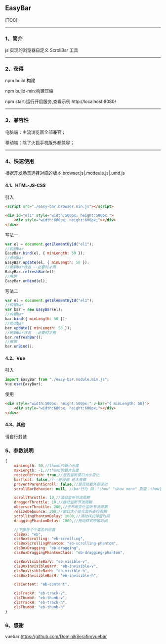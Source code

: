 ## EasyBar

[TOC]

---

### 1、简介

js 实现的浏览器自定义 ScrollBar 工具

---

### 2、获得

npm build:构建

npm build-min:构建压缩

npm start:运行开启服务,查看示例 http://localhost:8080/

---

### 3、兼容性

电脑端：主流浏览器全部兼容；

移动端：除了火狐手机版外都兼容；

---

### 4、快速使用

根据开发场景选择对应的版本.browser.js|.modeule.js|.umd.js

#### 4.1、HTML-JS-CSS

引入

```html
<script src="./easy-bar.browser.min.js"></script>
```

```html
<div id="el1" style="width:500px; height:500px;">
    <div style="width:600px; height:600px;"></div>
</div>
```

写法一

```javascript
var el = document.getElementById("el1");
//构建bar
EasyBar.bind(el, { minLength: 50 });
//修改bar
EasyBar.update(el, { minLength: 50 });
//刷新bar状态 --必要时才用
EasyBar.refreshBar(el);
//解绑
EasyBar.unBind(el);
```

写法二

```javascript
var el = document.getElementById("el1");
//构建bar
var bar = new EasyBar(el);
//构建bar
bar.bind({ minLength: 50 });
//修改bar
bar.update({ minLength: 50 });
//刷新bar状态 --必要时才用
bar.refreshBar();
//解绑
bar.unBind();
```

#### 4.2、Vue

引入

```javascript
import EasyBar from "./easy-bar.module.min.js";
Vue.use(EasyBar);
```

使用

```html
<div style="width:500px; height:500px;" v-bar="{ minLength: 50}">
    <div style="width:600px; height:600px;"></div>
</div>
```

#### 4.3、其他

请自行封装

### 5、参数说明

```javascript
{
    minLength: 50,//thumb的最小长度
    maxLength: -1,//thumb的最大长度
    resizeRefresh: true,//是否监听窗口大小变化
    barfloat: false,//--还没用 还木有做
    preventParentScroll: false,//是否拦截外部滚动
    scrollBarBehavior: null, //bar行为 如："show" "show none" 取值：show|hide|none

    scrollThrottle: 10,//滚动监听节流周期
    draggerThrottle: 10,//拖动监听节流周期
    observerThrottle: 200,//子布局变化监听节流周期
    resizeDebounce: 200,//窗口大小变化监听去抖周期
    scrollingPhantomDelay: 1000,//滑动样式停留时间
    draggingPhantomDelay: 1000,//拖动样式停留时间

    //下面是个个类名的设置
    clsBox: "eb",
    clsBoxScrolling: "eb-scrolling",
    clsBoxScrollingPhantom: "eb-scrolling-phantom",
    clsBoxDragging: "eb-dragging",
    clsBoxDraggingPhantomClass: "eb-dragging-phantom",

    clsBoxVisibleBarV: "eb-visible-v",
    clsBoxInvisibleBarV: "eb-invisible-v",
    clsBoxVisibleBarH: "eb-visible-h",
    clsBoxInvisibleBarH: "eb-invisible-h",

    clsContent: "eb-content",

    clsTrackV: "eb-track-v",
    clsThumbV: "eb-thumb-v",
    clsTrackH: "eb-track-h",
    clsThumbH: "eb-thumb-h"
}
```

### 6、感谢

vuebar:https://github.com/DominikSerafin/vuebar
